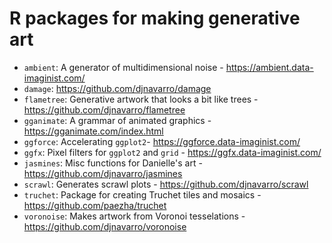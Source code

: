 # R packages for making generative art

- `ambient`: A generator of multidimensional noise - https://ambient.data-imaginist.com/
- `damage`: https://github.com/djnavarro/damage
- `flametree`: Generative artwork that looks a bit like trees - https://github.com/djnavarro/flametree
- `gganimate`: A grammar of animated graphics - https://gganimate.com/index.html
- `ggforce`: Accelerating `ggplot2`- https://ggforce.data-imaginist.com/
- `ggfx`: Pixel filters for `ggplot2` and `grid` - https://ggfx.data-imaginist.com/
- `jasmines`: Misc functions for Danielle's art - https://github.com/djnavarro/jasmines
- `scrawl`: Generates scrawl plots - https://github.com/djnavarro/scrawl
- `truchet`: Package for creating Truchet tiles and mosaics - https://github.com/paezha/truchet
- `voronoise`: Makes artwork from Voronoi tesselations - https://github.com/djnavarro/voronoise
